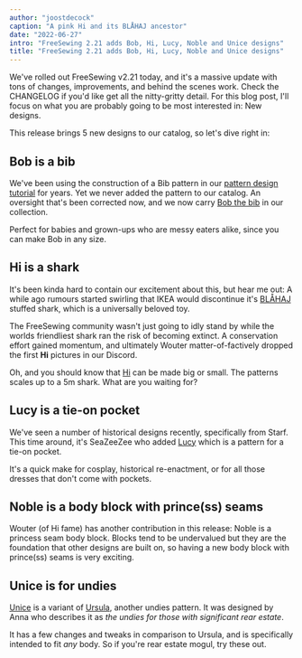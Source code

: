 ```yaml
---
author: "joostdecock"
caption: "A pink Hi and its BLÅHAJ ancestor"
date: "2022-06-27"
intro: "FreeSewing 2.21 adds Bob, Hi, Lucy, Noble and Unice designs"
title: "FreeSewing 2.21 adds Bob, Hi, Lucy, Noble and Unice designs"
---
```


We've rolled out FreeSewing v2.21 today, and it's a massive update with tons of changes, improvements, and behind the scenes work.
Check the CHANGELOG if you'd like get all the nitty-gritty detail. For this blog post, I'll focus on what you are probably going to be most interested in: New designs.

This release brings 5 new designs to our catalog, so let's dive right in:

## Bob is a bib

We've been using the construction of a Bib pattern in our [pattern design tutorial](https://freesewing.dev/tutorials/pattern-design) for years.
Yet we never added the pattern to our catalog. An oversight that's been corrected now, and we now carry [Bob the bib](/designs/bob) in our collection.

Perfect for babies and grown-ups who are messy eaters alike, since you can make Bob in any size.

## Hi is a shark

It's been kinda hard to contain our excitement about this, but hear me out: A while ago rumours started swirling that IKEA would discontinue it's [BLÅHAJ](https://www.ikea.com/us/en/p/blahaj-soft-toy-shark-90373590/) stuffed shark, which is a universally beloved toy.

The FreeSewing community wasn't just going to idly stand by while the worlds friendliest shark ran the risk of becoming extinct.
A conservation effort gained momentum, and ultimately Wouter matter-of-factively dropped the first **Hi** pictures in our Discord.

Oh, and you should know that [Hi](/designs/hi)  can be made big or small. The patterns scales up to a 5m shark. What are you waiting for?

## Lucy is a tie-on pocket

We've seen a number of historical designs recently, specifically from Starf. This time around, it's SeaZeeZee who added [Lucy](/designs/lucy) which is a pattern for a tie-on pocket.

It's a quick make for cosplay, historical re-enactment, or for all those dresses that don't come with pockets.

## Noble is a body block with prince(ss) seams

Wouter (of Hi fame) has another contribution in this release: Noble is a princess seam body block.
Blocks tend to be undervalued but they are the foundation that other designs are built on, so having a new body block with prince(ss) seams is very exciting.

## Unice is for undies

[Unice](/designs/unice) is a variant of [Ursula](/desgns/ursula), another undies pattern. It was designed by Anna who describes it as *the undies for those with significant rear estate*.

It has a few changes and tweaks in comparison to Ursula, and is specifically intended to fit *any* body. So if you're rear estate mogul, try these out.


